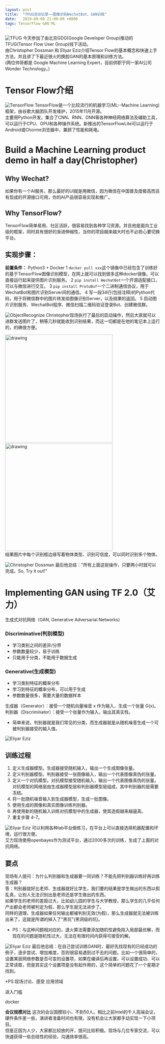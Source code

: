 ```yaml
---
layout: post
title:  "TFUG活动记录——图像识别WechatBot、GAN训练"
date:   2019-09-08 21:00:00 +0800
tags: TensorFlow GAN ML
---
```

![TFUG](/assets/images/20190908_TFUG_Note_1.jpg)
今天参加了由北京GDG(Google Developer Group)推动的TFUG(Tensor Flow User Group)线下活动。<br/>
由Christopher Dossman 和 Eliyar Eziz介绍Tensor Flow的基本概念和快速上手方法，并且讲了下最近很火的换脸GAN的基本原理和训练方法。<br/>
(两位帅哥都是 Google Machine Learning Expert，目前供职于同一家AI公司Wonder Technology。)

# Tensor Flow介绍
![TensorFlow](/assets/images/20190908_TFUG_Note_2.jpg)
TensorFlow是一个比较流行的机器学习(ML--Machine Learning)框架，由谷歌大脑团队开发维护，2015年11月开源。<br/>
主要用Python开发，集合了CNN、RNN、DNN等各种神经网络算法及辅助工具，可以运行于CPU、GPU和各种操作系统。新推出的TensorFlowLite可以运行于Android或Chorme浏览器中，兼顾了性能和耗电。

# Build a Machine Learning product demo in half a day(Christopher)

## Why Wechat?
如果你有一个AI服务，那么最好的UI就是用微信，因为微信在中国普及度极高而且有现成的开源接口可用，你的AI产品很容易实现和推广。

## Why TensorFlow?
TensorFlow简单易用、社区活跃，很容易找到各种学习资源。并且他是面向工业级的框架，同时具有很好的渐进伸缩性，当你的项目越来越大时也不必担心要切换平台。

## 实现步骤：
**前置条件：** Python3 + Docker
1 `docker pull xxx`这个镜像中已经包含了训练好的基于TensorFlow图像识别模型，在网上就可以找到很多这种docker镜像。可以直接运行起来提供图片识别服务。
2 `pip install WechatBot`一个开源适配接口，可以与微信进行交互。
3 `pip install ProtoBuf`一个二进制通信协议，用于WechatBot和图片识别Server间的通信。
4 写一段34行(包括注释)的Python代码，用于将微信群中的图片转发给图像识别Server，以及结果的返回。
5 启动图片识别服务、WechatBot程序、微信扫描二维码验证登录Bot、创建微信群。

![ObjectRecognize](/assets/images/20190908_TFUG_Note_4.jpg)
Christopher现场执行了最后的启动操作，然后大家就可以进群发送图片了，稍等几秒就能收到识别结果，而这一切都是在他的笔记本上运行的，的确很方便。<br/>

<img src="/assets/images/20190908_TFUG_Note_8.jpg" alt="drawing" width="350"/>&nbsp;&nbsp;&nbsp;<img src="/assets/images/20190908_TFUG_Note_9.jpg" alt="drawing" width="350"/> <br/>
结果图片中每个识别框边缘写着物体类型、识别可信度，可以同时识别多个物体。

![Christopher Dossman](/assets/images/20190908_TFUG_Note_3.jpg)
最后他总结："所有上面这些操作，只要两小时就可以完成。So, Try it out!"


# Implementing GAN using TF 2.0（艾力）
生成式对抗网络（GAN, Generative Adversarial Networks）

### Discriminative(判别模型)
* 学习类别之间的差异/分界
* 参数数量较少，易于训练
* 只能用于分类，不能用于数据生成

### Generative(生成模型)
* 学习类别特征的概率分布 
* 学习到特征的概率分布，可以用于生成 
* 参数数量很多，需要大量的数据样本

生成器（Generator）：接受一个随机向量噪音 x 作为输入，生成一个张量 G(x)。<br/>
判别器（Discriminator）：接受一个张量作为输入，输出其真实性。
* 简单来说，判别器就是我们常见的分类，而生成器就是从随机噪音生成一个可被判别器接受的输入值。

![Eliyar Eziz](/assets/images/20190908_TFUG_Note_7.png)
## 训练过程
1. 定义生成器模型。生成器接受随机输入，输出一个生成图像张量。
2. 定义判别器模型。判别器接受一张图像输入，输出一个代表图像真伪的张量。
3. 定义一个对抗模型。对抗模型接受随机输入，输出一个代表图像真伪的张量。对抗模型的网络层由生成器模型层和判别器模型层组成，其中判别器的层需要冻结。
4. 将一批随机噪音输入到生成器模型，生成一批图像。
5. 使用生成的图像和真实图像训练判别器。
6. 再使用新的随机输入训练对抗模型中的生成器，使其造假越来越逼真。
7. 重复步骤 4-7。

![Eliyar Eziz](/assets/images/20190908_TFUG_Note_6.png)
可以利用各种lab平台做练习，在平台上可以直接选择机器配置和环境，运行很方便。</br>
艾力现场使用openbayes作为测试平台，通过2000多次的训练，生成了上面的对抗网络。

## 要点
现场有人提问：为什么判别器和生成器要一同训练？不能先把判别器训练好再训练生成器？<br/>
答：判别器就好比老师、生成器就好比学生，我们要的结果是学生做出的东西以假乱真，让别人无法识别出是老师还是学生做出的东西。<br/>
如果学生的老师的差距过大，比如幼儿园的学生与大学教授，那么学生的几乎任何产出都会老师被判定为假，那么学生就无法进步了。<br/>
同样的道理，生成器如果任何输出都被判别无效(为假)，那么生成器就无法被训练出来了，这就是所谓的掉入了"黑坑"(黑洞级的坑)。
* PS：与这种问题相对应的，退火算法需要添加随机性避免陷入局部最优解，而现在的问题是随机性过大，无法在有限时间内获得可接受的解。

![Eliyar Eziz](/assets/images/20190908_TFUG_Note_5.jpg)
最后他总结：在自己尝试训练GAN时，最好先找现有的已经成功的例子，逐步尝试、增加难度，否则很容易遇到过不去的问题。比如一个很简单的，设置某层网络参数是否可变的设置项，如果在编译后再设置，可以设置成功、可以正常读取，但是其实这个设置项是没有起作用的，这个简单的问题花了一个星期才找到。

*PS:现场讨论、感受
应用领域

进入门槛

docker

**会议规模对比**
这次的会议国模较小，不到50人。相比之前Intel的千人高端会议，硬件条件差一些，演讲者准备时间也有限，没有机会让大家都手动实现一下小项目。<br/>
但是正因为人少，大家都比较放的开，提问比较积极。现场与几位专家交流，可以快速获得一些总结性的经验，沟通效率很高。


